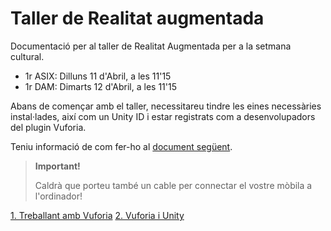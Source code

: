 # Taller de Realitat augmentada

Documentació per al taller de Realitat Augmentada per a la setmana cultural.

* 1r ASIX: Dilluns 11 d'Abril, a les 11'15
* 1r DAM: Dimarts 12 d'Abril, a les 11'15

Abans de començar amb el taller, necessitareu tindre les eines necessàries instal·lades, així com un Unity ID i estar registrats com a desenvolupadors del plugin Vuforia.

Teniu informació de com fer-ho al [document següent](./PassosPrevis.md).

>
> **Important!**
>
> Caldrà que porteu també un cable per connectar el vostre mòbila a l'ordinador!
>


[1. Treballant amb Vuforia](./1.Vuforia.md)
[2. Vuforia i Unity](./2.Unity.md)
